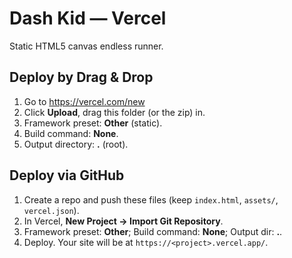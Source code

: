 # Dash Kid — Vercel

Static HTML5 canvas endless runner.

## Deploy by Drag & Drop
1. Go to https://vercel.com/new
2. Click **Upload**, drag this folder (or the zip) in.
3. Framework preset: **Other** (static).
4. Build command: **None**.
5. Output directory: **.** (root).

## Deploy via GitHub
1. Create a repo and push these files (keep `index.html`, `assets/`, `vercel.json`).
2. In Vercel, **New Project → Import Git Repository**.
3. Framework preset: **Other**; Build command: **None**; Output dir: **.**.
4. Deploy. Your site will be at `https://<project>.vercel.app/`.
